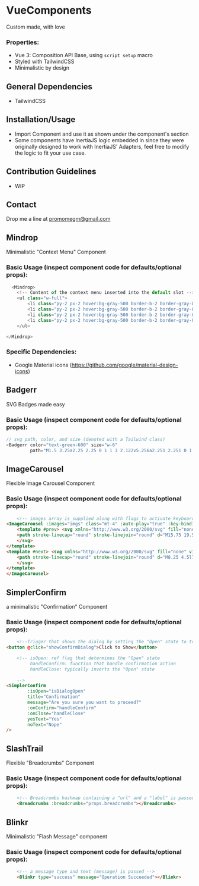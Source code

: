# VueComponents
 Custom made, with love

### Properties:
- Vue 3: Composition API Base, using ```script setup``` macro
- Styled with TailwindCSS
- Minimalistic by design


## General Dependencies
- TailwindCSS

## Installation/Usage
- Import Component and use it as shown under the component's section
- Some components have InertiaJS logic embedded in since they were originally designed to work with InertiaJS' Adapters,
feel free to modify the logic to fit your use case. 

## Contribution Guidelines
- WIP

## Contact

Drop me a line at promomegm@gmail.com

## Mindrop

Minimalistic "Context Menu" Component
### Basic Usage (inspect component code for defaults/optional props):
```js
  <Mindrop>
    <!-- Content of the context menu inserted into the default slot -->
    <ul class="w-full">
        <li class="py-2 px-2 hover:bg-gray-500 border-b-2 border-gray-800 cursor-pointer">Menu Item</li>
        <li class="py-2 px-2 hover:bg-gray-500 border-b-2 border-gray-800 cursor-pointer">Menu Item</li>
        <li class="py-2 px-2 hover:bg-gray-500 border-b-2 border-gray-800 cursor-pointer">Menu Item</li>
        <li class="py-2 px-2 hover:bg-gray-500 border-b-2 border-gray-800 cursor-pointer">Menu Item</li>
    </ul>

</Mindrop>
```

### Specific Dependencies:
- Google Material icons (https://github.com/google/material-design-icons)



## Badgerr

SVG Badges made easy

### Basic Usage (inspect component code for defaults/optional props):
```js
// svg path, color, and size (denoted with a Tailwind class)
<Badgerr color="text-green-600" size="w-6"
         path="M1.5 3.25a2.25 2.25 0 1 1 3 2.122v5.256a2.251 2.251 0 1 1-1.5 0V5.372A2.25 2.25 0 0 1 1.5 3.25Zm5.677-.177L9.573.677A.25.25 0 0 1 10 .854V2.5h1A2.5 2.5 0 0 1 13.5 5v5.628a2.251 2.251 0 1 1-1.5 0V5a1 1 0 0 0-1-1h-1v1.646a.25.25 0 0 1-.427.177L7.177 3.427a.25.25 0 0 1 0-.354ZM3.75 2.5a.75.75 0 1 0 0 1.5.75.75 0 0 0 0-1.5Zm0 9.5a.75.75 0 1 0 0 1.5.75.75 0 0 0 0-1.5Zm8.25.75a.75.75 0 1 0 1.5 0 .75.75 0 0 0-1.5 0Z"/>
```

## ImageCarousel

Flexible Image Carousel Component
### Basic Usage (inspect component code for defaults/optional props):
```html
    <!-- images array is supplied along with flags to activate keyboard bindings and carousel autoplay -->
<ImageCarousel :images="imgs" class="mt-4" :auto-play="true" :key-bindings="true">
    <template #prev> <svg xmlns="http://www.w3.org/2000/svg" fill="none" viewBox="0 0 24 24" stroke-width="1.5" stroke="currentColor" class="w-6 h-6">
    <path stroke-linecap="round" stroke-linejoin="round" d="M15.75 19.5L8.25 12l7.5-7.5" />
    </svg>
</template>
<template #next> <svg xmlns="http://www.w3.org/2000/svg" fill="none" viewBox="0 0 24 24" stroke-width="1.5" stroke="currentColor" class="w-6 h-6">
    <path stroke-linecap="round" stroke-linejoin="round" d="M8.25 4.5l7.5 7.5-7.5 7.5" />
    </svg>
</template>
</ImageCarousel>
```

## SimplerConfirm
a minimalistic "Confirmation" Component
### Basic Usage (inspect component code for defaults/optional props):
```html
    <!--Trigger that shows the dialog by setting the "Open" state to true -->
<button @click="showConfirmDialog">Click to Show</button>

    <!-- isOpen: ref flag that determines the "Open" state 
         handleConfirm: function that handle confirmation action
         handleClose: typically inverts the "Open" state
         
    -->
<SimplerConfirm
        :isOpen="isDialogOpen"
        title="Confirmation"
        message="Are you sure you want to proceed?"
        :onConfirm="handleConfirm"
        :onClose="handleClose"
        yesText="Yes"
        noText="Nope"
/>
```

## SlashTrail
Flexible "Breadcrumbs" Component

### Basic Usage (inspect component code for defaults/optional props):

```html
    <!-- Breadcrumbs hashmap containing a "url" and a "label" is passed   -->
    <Breadcrumbs :breadcrumbs="props.breadcrumbs"></Breadcrumbs>

```

## Blinkr
Minimalistic "Flash Message" component
### Basic Usage (inspect component code for defaults/optional props):


```html
    <!-- a message type and text (message) is passed -->
    <Blinkr type="success" message="Operation Succeeded"></Blinkr>

```